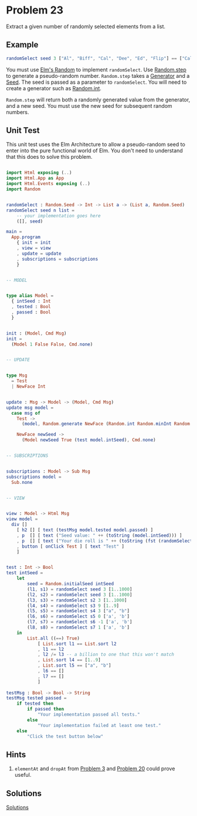 # Problem 23

Extract a given number of randomly selected elements from a list.

## Example

```elm
randomSelect seed 3 ["Al", "Biff", "Cal", "Dee", "Ed", "Flip"] == ["Cal", "Dee", "Al"]
```

You must use [Elm's Random](http://package.elm-lang.org/packages/elm-lang/core/4.0.5/Random) to implement `randomSelect`. Use [Random.step](http://package.elm-lang.org/packages/elm-lang/core/4.0.5/Random#step) to generate a pseudo-random number. `Random.step` takes a [Generator](http://package.elm-lang.org/packages/elm-lang/core/4.0.5/Random#Generator) and a [Seed](http://package.elm-lang.org/packages/elm-lang/core/4.0.5/Random#Seed). The seed is passed as a parameter to `randomSelect`. You will need to create a generator such as [Random.int](http://package.elm-lang.org/packages/elm-lang/core/4.0.5/Random#int).

`Random.step` will return both a randomly generated value from the generator, and a new seed. You must use the new seed for subsequent random numbers.

## Unit Test

This unit test uses the Elm Architecture to allow a pseudo-random seed to enter into the pure functional world of Elm. You don't need to understand that this does to solve this problem.

```elm

import Html exposing (..)
import Html.App as App
import Html.Events exposing (..)
import Random


randomSelect : Random.Seed -> Int -> List a -> (List a, Random.Seed)
randomSelect seed n list =
    -- your implementation goes here
    ([], seed)

main =
  App.program
    { init = init
    , view = view
    , update = update
    , subscriptions = subscriptions
    }


-- MODEL


type alias Model =
  { intSeed : Int
  , tested : Bool
  , passed : Bool
  }


init : (Model, Cmd Msg)
init =
  (Model 1 False False, Cmd.none)


-- UPDATE


type Msg
  = Test
  | NewFace Int


update : Msg -> Model -> (Model, Cmd Msg)
update msg model =
  case msg of
    Test ->
      (model, Random.generate NewFace (Random.int Random.minInt Random.maxInt))

    NewFace newSeed ->
      (Model newSeed True (test model.intSeed), Cmd.none)


-- SUBSCRIPTIONS


subscriptions : Model -> Sub Msg
subscriptions model =
  Sub.none


-- VIEW


view : Model -> Html Msg
view model =
  div []
    [ h2 [] [ text (testMsg model.tested model.passed) ]
    , p  [] [ text ("Seed value: " ++ (toString (model.intSeed))) ]
    , p  [] [ text ("Your die roll is " ++ (toString (fst (randomSelect (Random.initialSeed model.intSeed) 1 [1..6])))) ]
    , button [ onClick Test ] [ text "Test" ]
    ]


test : Int -> Bool
test intSeed =
    let
        seed = Random.initialSeed intSeed
        (l1, s1) = randomSelect seed 3 [1..1000]
        (l2, s2) = randomSelect seed 3 [1..1000]
        (l3, s3) = randomSelect s2 3 [1..1000]
        (l4, s4) = randomSelect s3 9 [1..9]
        (l5, s5) = randomSelect s4 3 ["a", "b"]
        (l6, s6) = randomSelect s5 0 ['a', 'b']
        (l7, s7) = randomSelect s6 -1 ['a', 'b']
        (l8, s8) = randomSelect s7 1 ['a', 'b']
    in
        List.all ((==) True) 
            [ List.sort l1 == List.sort l2
            , l1 == l2
            , l2 /= l3 -- a billion to one that this won't match
            , List.sort l4 == [1..9]
            , List.sort l5 == ["a", "b"]
            , l6 == []
            , l7 == []
            ]
            
testMsg : Bool -> Bool -> String
testMsg tested passed = 
    if tested then 
        if passed then
            "Your implementation passed all tests."
        else
            "Your implementation failed at least one test."
    else
        "Click the test button below"

```

## Hints

1. `elementAt` and `dropAt` from [Problem 3](p03.md) and [Problem 20](p20.md) could prove useful. 

## Solutions

[Solutions](../s/s23.md)

